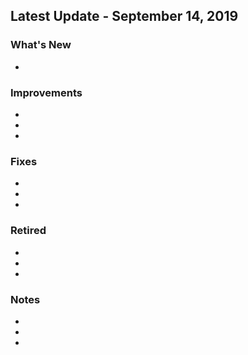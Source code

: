 ## Latest Update - September 14, 2019

### What's New

-

### Improvements

-
-
-

### Fixes

-
-
-

### Retired

-
-
-

### Notes

-
-
-
